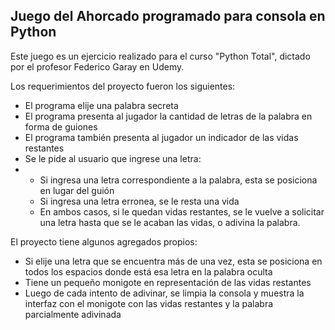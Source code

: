 Juego del Ahorcado programado para consola en Python
----------------------------------------------------

Este juego es un ejercicio realizado para el curso "Python Total", dictado por el profesor Federico Garay en Udemy.

Los requerimientos del proyecto fueron los siguientes:

- El programa elije una palabra secreta
- El programa presenta al jugador la cantidad de letras de la palabra en forma de guiones
- El programa también presenta al jugador un indicador de las vidas restantes
- Se le pide al usuario que ingrese una letra:
- - Si ingresa una letra correspondiente a la palabra, esta se posiciona en lugar del guión
  - Si ingresa una letra erronea, se le resta una vida
  - En ambos casos, si le quedan vidas restantes, se le vuelve a solicitar una letra hasta que se le acaban las vidas, o adivina la palabra.
 
El proyecto tiene algunos agregados propios:
- Si elije una letra que se encuentra más de una vez, esta se posiciona en todos los espacios donde está esa letra en la palabra oculta
- Tiene un pequeño monigote en representación de las vidas restantes
- Luego de cada intento de adivinar, se limpia la consola y muestra la interfaz con el monigote con las vidas restantes y la palabra parcialmente adivinada
